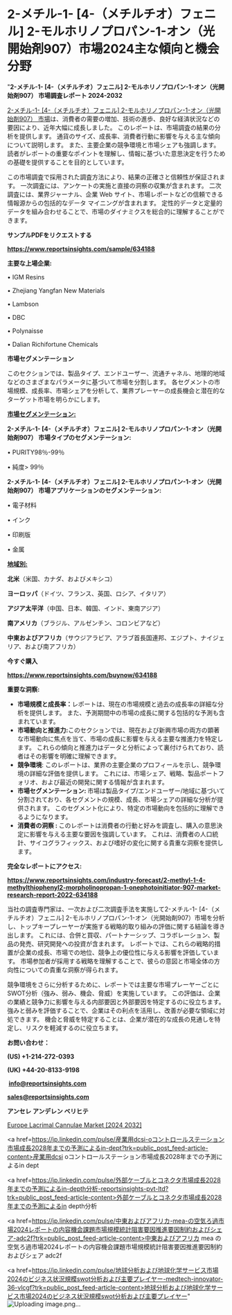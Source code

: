 # 2-メチル-1- [4-（メチルチオ）フェニル] 2-モルホリノプロパン-1-オン（光開始剤907）市場2024主な傾向と機会分野

"<strong>2-メチル-1- [4-（メチルチオ）フェニル] 2-モルホリノプロパン-1-オン（光開始剤907） 市場調査レポート 2024-2032</strong>

<a href=https://www.reportsinsights.com/sample/634188>2-メチル-1- [4-（メチルチオ）フェニル] 2-モルホリノプロパン-1-オン（光開始剤907） 市場</a>は、消費者の需要の増加、技術の進歩、良好な経済状況などの要因により、近年大幅に成長しました。 このレポートは、市場調査の結果の分析を提供します。 通貨のサイズ、成長率、消費者行動に影響を与える主な傾向について説明します。 また、主要企業の競争環境と市場シェアも強調します。 読者がレポートの重要なポイントを理解し、情報に基づいた意思決定を行うための基礎を提供することを目的としています。

この市場調査で採用された調査方法により、結果の正確さと信頼性が保証されます。 一次調査には、アンケートの実施と直接の洞察の収集が含まれます。 二次調査には、業界ジャーナル、企業 Web サイト、市場レポートなどの信頼できる情報源からの包括的なデータ マイニングが含まれます。 定性的データと定量的データを組み合わせることで、市場のダイナミクスを総合的に理解することができます。

<strong><b>サンプルPDFをリクエストする</b></strong>

<a href=https://www.reportsinsights.com/sample/634188><strong><u>https://www.reportsinsights.com/sample/634188</u></strong></a>

<strong>主要な上場企業:</strong>

• IGM Resins

• Zhejiang Yangfan New Materials

• Lambson

• DBC

• Polynaisse

• Dalian Richifortune Chemicals

<strong>市場セグメンテーション</strong>

このセクションでは、製品タイプ、エンドユーザー、流通チャネル、地理的地域などのさまざまなパラメータに基づいて市場を分割します。 各セグメントの市場規模、成長率、市場シェアを分析して、業界プレーヤーの成長機会と潜在的なターゲット市場を明らかにします。

<strong><u>市場セグメンテーション</u></strong><strong><u>:</u></strong>

<strong>2-メチル-1- [4-（メチルチオ）フェニル] 2-モルホリノプロパン-1-オン（光開始剤907） 市場タイプのセグメンテーション:</strong>

• PURITY98％-99％

• 純度> 99％

<strong>2-メチル-1- [4-（メチルチオ）フェニル] 2-モルホリノプロパン-1-オン（光開始剤907） 市場アプリケーションのセグメンテーション:</strong>

• 電子材料

• インク

• 印刷版

• 金属

<strong><u>地域別</u></strong><strong><u>:</u></strong>

<strong>北米</strong>（米国、カナダ、およびメキシコ）

<strong>ヨーロッパ</strong>（ドイツ、フランス、英国、ロシア、イタリア）

<strong>アジア太平洋</strong>（中国、日本、韓国、インド、東南アジア）

<strong>南アメリカ</strong>（ブラジル、アルゼンチン、コロンビアなど）

<strong>中東およびアフリカ</strong>（サウジアラビア、アラブ首長国連邦、エジプト、ナイジェリア、および南アフリカ）

<strong>今すぐ購入</strong>

<a href=https://www.reportsinsights.com/buynow/634188><strong><u>https://www.reportsinsights.com/buynow/634188</u></strong></a>

<strong>重要な洞察:</strong>
<ul>
  <li><strong>市場規模と成長率：</strong>レポートは、現在の市場規模と過去の成長率の詳細な分析を提供します。 また、予測期間中の市場の成長に関する包括的な予測も含まれています。</li>
  <li><strong>市場動向と推進力:</strong>このセクションでは、現在および新興市場の両方の顕著な市場動向に焦点を当て、市場の成長に影響を与える主要な推進力を特定します。 これらの傾向と推進力はデータと分析によって裏付けられており、読者はその影響を明確に理解できます。</li>
  <li><strong>競争環境</strong>: このレポートは、業界の主要企業のプロフィールを示し、競争環境の詳細な評価を提供します。 これには、市場シェア、戦略、製品ポートフォリオ、および最近の開発に関する情報が含まれます。</li>
  <li><strong>市場セグメンテーション: </strong>市場は製品タイプ/エンドユーザー/地域に基づいて分割されており、各セグメントの規模、成長、市場シェアの詳細な分析が提供されます。 このセグメント化により、特定の市場動向を包括的に理解できるようになります。</li>
  <li><strong>消費者の洞察 : </strong>このレポートは消費者の行動と好みを調査し、購入の意思決定に影響を与える主要な要因を強調しています。 これは、消費者の人口統計、サイコグラフィックス、および嗜好の変化に関する貴重な洞察を提供します。</li>
</ul>
<strong>完全なレポートにアクセス:</strong>

<a href=https://www.reportsinsights.com/industry-forecast/2-methyl-1-4-methylthiophenyl2-morpholinopropan-1-onephotoinitiator-907-market-research-report-2022-634188><strong><u><b>https://www.reportsinsights.com/industry-forecast/2-methyl-1-4-methylthiophenyl2-morpholinopropan-1-onephotoinitiator-907-market-research-report-2022-634188</b></u></strong></a>

当社の調査専門家は、一次および二次調査手法を実施して2-メチル-1- [4-（メチルチオ）フェニル] 2-モルホリノプロパン-1-オン（光開始剤907）市場を分析し、トップキープレーヤーが実施する戦略的取り組みの評価に関する結論を導き出します。 これには、合併と買収、パートナーシップ、コラボレーション、製品の発売、研究開発への投資が含まれます。 レポートでは、これらの戦略的措置が企業の成長、市場での地位、競争上の優位性に与える影響を評価しています。 市場参加者が採用する戦略を理解することで、彼らの意図と市場全体の方向性についての貴重な洞察が得られます。

競争環境をさらに分析するために、レポートでは主要な市場プレーヤーごとにSWOT分析（強み、弱み、機会、脅威）を実施しています。 この評価は、企業の業績と競争力に影響を与える内部要因と外部要因を特定するのに役立ちます。 強みと弱みを評価することで、企業はその利点を活用し、改善が必要な領域に対処できます。 機会と脅威を特定することは、企業が潜在的な成長の見通しを特定し、リスクを軽減するのに役立ちます。

<strong>お問い合わせ：</strong>

<strong>(US) +1-214-272-0393</strong>

<strong>(UK) +44-20-8133-9198</strong>

<strong> </strong><a href=info@reportsinsights.com><strong><u>info@reportsinsights.com</u></strong></a>

<a href=sales@reportsinsights.com><strong><u>sales@reportsinsights.com</u></strong></a>

<strong>アンセレ アンデレン ベリヒテ</strong>

<a href=https://www.linkedin.com/pulse/europe-lacrimal-cannulae-markets-emerging-t7ewf/>Europe Lacrimal Cannulae Market [2024 2032]</a>

<a href=https://jp.linkedin.com/pulse/産業用dcsi-oコントロールステーション市場成長2028年までの予測によるin-dept?trk=public_post_feed-article-content>産業用dcsi oコントロールステーション市場成長2028年までの予測によるin dept</a>

<a href=https://jp.linkedin.com/pulse/外部ケーブルとコネクタ市場成長2028年までの予測によるin-depth分析-reportsinsights-pvt-ltd?trk=public_post_feed-article-content>外部ケーブルとコネクタ市場成長2028年までの予測によるin depth分析</a>

<a href=https://jp.linkedin.com/pulse/中東およびアフリカ-mea-の空気ろ過市場2024レポートの内容機会課題市場規模統計阻害要因推進要因制約およびシェア-adc2f?trk=public_post_feed-article-content>中東およびアフリカ mea の空気ろ過市場2024レポートの内容機会課題市場規模統計阻害要因推進要因制約およびシェア adc2f</a>

<a href=https://jp.linkedin.com/pulse/地球分析および地球化学サービス市場2024のビジネス状況規模swot分析および主要プレイヤー-medtech-innovator-36-vlcgf?trk=public_post_feed-article-content>地球分析および地球化学サービス市場2024のビジネス状況規模swot分析および主要プレイヤー</a>"
![Uploading image.png…]()
